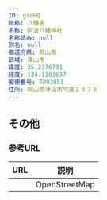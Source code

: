 ```yaml
---
ID: gldHQ
総称: 八幡宮
名称: 阿波八幡神社
名称読み: null
別名: null
都道府県: 岡山県
区域: 津山市
緯度: 35.2376791
経度: 134.1103637
郵便番号: 7093951
住所: 岡山県津山市阿波１４７９
---
```


## その他

### 参考URL

| URL | 説明          |
| --- | ------------- |
|     | OpenStreetMap |
